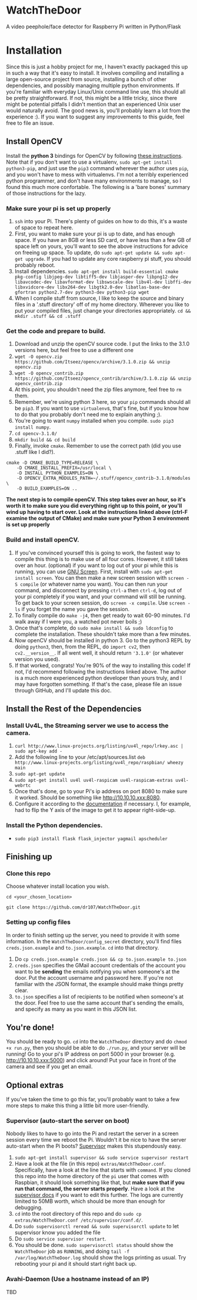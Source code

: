 # WatchTheDoor
A video peephole/face detector for Raspberry Pi written in Python/Flask

# Installation

Since this is just a hobby project for me, I haven't exactly packaged this up in such a way that it's easy to install. It involves compiling and installing a large open-source project from source, installing a bunch of other dependencies, and possibly managing multiple python environments. If you're familiar with everyday Linux/Unix command line use, this should all be pretty straightforward. If not, this might be a little tricky, since there might be potential pitfalls I didn't mention that an experienced Unix user would naturally avoid. The good news is, you'll probably learn a lot from the experience :). If you want to suggest any improvements to this guide, feel free to file an issue. 

## Install OpenCV
Install the **python 3**  bindings for OpenCV by following [these instructions](http://www.pyimagesearch.com/2016/04/18/install-guide-raspberry-pi-3-raspbian-jessie-opencv-3/). Note that if you don't want to use a virtualenv, `sudo apt-get install python3-pip`, and just use the `pip3` command wherever the author uses `pip`, and you won't have to mess with virtualenvs. I'm not a terribly experienced python programmer, and don't have many environments to manage, so I found this much more confortable. The following is a 'bare bones' summary of those instructions for the lazy.

### Make sure your pi is set up properly

1. `ssh` into your Pi. There's plenty of guides on how to do this, it's a waste of space to repeat here.
2. First, you want to make sure your pi is up to date, and has enough space. If you have an 8GB or less SD card, or have less than a few GB of space left on yours, you'll want to see the above instructions for advice on freeing up space. To update, do `sudo apt-get update && sudo apt-get upgrade`. If you had to update any core raspberry pi stuff, you should probably reboot.
3. Install dependencies. `sudo apt-get install build-essential cmake pkg-config libjpeg-dev libtiff5-dev libjasper-dev libpng12-dev libavcodec-dev libavformat-dev libswscale-dev libv4l-dev libffi-dev libxvidcore-dev libx264-dev libgtk2.0-dev libatlas-base-dev gfortran python2.7-dev python3-dev python3-pip wget`
4. When I compile stuff from source, I like to keep the source and binary files in a '.stuff directory' off of my home directory. Wherever you like to put your compiled files, just change your directories appropriately. `cd && mkdir .stuff && cd .stuff`

### Get the code and prepare to build.

1. Download and unzip the openCV source code. I put the links to the 3.1.0 versions here, but feel free to use a different one
2. `wget -O opencv.zip https://github.com/Itseez/opencv/archive/3.1.0.zip && unzip opencv.zip`
3. `wget -O opencv_contrib.zip https://github.com/Itseez/opencv_contrib/archive/3.1.0.zip && unzip opencv_contrib.zip`
4. At this point, you shouldn't need the zip files anymore, feel free to `rm` them.
5. Remember, we're using python 3 here, so your `pip` commands should all be `pip3`. If you want to use `virtualenv`s, that's fine, but if you know how to do that you probably don't need me to explain anything ;).
6. You're going to want `numpy` installed when you compile. `sudo pip3 install numpy`.
7. `cd opencv-3.1.0/`
8. `mkdir build && cd build`
9. Finally, invoke `cmake`. Remember to use the correct path (did you use .stuff like I did?). 
```
cmake -D CMAKE_BUILD_TYPE=RELEASE \
    -D CMAKE_INSTALL_PREFIX=/usr/local \
    -D INSTALL_PYTHON_EXAMPLES=ON \
    -D OPENCV_EXTRA_MODULES_PATH=~/.stuff/opencv_contrib-3.1.0/modules \
    -D BUILD_EXAMPLES=ON ..
```
**The next step is to compile openCV. This step takes over an hour, so it's worth it to make sure you did everything right up to this point, or you'll wind up having to start over. Look at the instructions linked above (ctrl-F examine the output of CMake) and make sure your Python 3 environment is set up properly**
    
### Build and install openCV.

1. If you've convinced yourself this is going to work, the fastest way to compile this thing is to make use of all four cores. However, it still takes over an hour. (optional) if you want to log out of your pi while this is running, you can use [GNU Screen](https://www.gnu.org/software/screen/). First, install with `sudo apt-get install screen`. You can then make a new screen session with `screen -S compile` (or whatever name you want). You can then run your command, and disconnect by pressing `ctrl-a` then `ctrl-d`, log out of your pi completely if you want, and your command will still be running. To get back to your screen session, do `screen -x compile`. Use `screen -ls` if you forget the name you gave the session.
2. To finally compile do `make -j4`, then get ready to wait 60-90 minutes. I'd walk away if I were you, a watched pot never boils ;)
3. Once that's complete, do `sudo make install && sudo ldconfig` to complete the installation. These shouldn't take more than a few minutes.
4. Now openCV should be installed in python 3. Go to the python3 REPL by doing `python3`, then, from the REPL, do `import cv2`, then `cv2.__version__`. If all went well, it should return `'3.1.0'` (or whatever version you used).
5. If that worked, congrats! You're 90% of the way to installing this code! If not, I'd recommend following the instructions linked above. The author is a much more experienced python developer than yours truly, and I may have forgotten something. If that's the case, please file an issue through GitHub, and I'll update this doc.

## Install the Rest of the Dependencies
### Install Uv4L, the Streaming server we use to access the camera. 
1. `curl http://www.linux-projects.org/listing/uv4l_repo/lrkey.asc | sudo apt-key add -`
2. Add the following line to your /etc/apt/sources.list `deb http://www.linux-projects.org/listing/uv4l_repo/raspbian/ wheezy main`
3. `sudo apt-get update`
4. `sudo apt-get install uv4l uv4l-raspicam uv4l-raspicam-extras uv4l-webrtc`
5. Once that's done, go to your Pi's ip address on port 8080 to make sure it worked. Should be something like http://10.10.10.xxx:8080. 
6. Configure it according to the [documentation](http://www.linux-projects.org/uv4l/) if necessary. I, for example, had to flip the Y axis of the image to get it to appear right-side-up.

### Install the Python dependencies.
  * `sudo pip3 install flask flask_injector yagmail apscheduler`

## Finishing up
### Clone this repo
Choose whatever install location you wish.

`cd <your_chosen_location>`

`git clone https://github.com/dr107/WatchTheDoor.git`

### Setting up config files
In order to finish setting up the server, you need to provide it with some information. In the `WatchTheDoor/config_secret` directory, you'll find files `creds.json.example` and `to.json.example`. `cd` into that directory.

1. Do `cp creds.json.example creds.json && cp to.json.example to.json`
2. `creds.json` specifies the GMail account credentials of the account you want to be **sending** the emails notifying you when someone's at the door. Put the account username and password here. If you're not familiar with the JSON format, the example should make things pretty clear. 
3. `to.json` specifies a list of recipients to be notified when someone's at the door. Feel free to use the same account that's sending the emails, and specify as many as you want in this JSON list.

## You're done!
You should be ready to go. `cd` into the `WatchTheDoor` directory and do `chmod +x run.py`, then you should be able to do `./run.py`, and your server will be running! Go to your pi's IP address on port 5000 in your browser (e.g. http://10.10.10.xxx:5000) and click around! Put your face in front of the camera and see if you get an email.

## Optional extras
If you've taken the time to go this far, you'll probably want to take a few more steps to make this thing a little bit more user-friendly. 

### Supervisor (auto-start the server on boot)
Nobody likes to have to go into the Pi and restart the server in a screen session every time we reboot the Pi. Wouldn't it be nice to have the server auto-start when the Pi boots? [Supervisor](http://supervisord.org/index.html) makes this stupendously easy.

1. `sudo apt-get install supervisor && sudo service supervisor restart`
2.  Have a look at the file (in this repo) `extras/WatchTheDoor.conf`. Specifically, have a look at the line that starts with `command`. If you cloned this repo into the home directory of the `pi` user that comes with Raspbian, it should look something like that, but **make sure that if you run that command, the server starts properly**. Have a look at the [supervisor docs](http://supervisord.org/configuration.html) if you want to edit this further. The logs are currently limited to 50MB worth, which should be more than enough for debugging.
3. `cd` into the root directory of this repo and do `sudo cp extras/WatchTheDoor.conf /etc/supervisor/conf.d/`.
4. Do `sudo supervisorctl reread && sudo supervisorctl update` to let supervisor know you added the file
5. Do `sudo service supervisor restart`. 
6. You should be done. `sudo supervisorctl status` should show the `WatchTheDoor` job as `RUNNING`, and doing `tail -f /var/log/WatchTheDoor.log` should show the logs printing as usual. Try rebooting your pi and it should start right back up.
 
### Avahi-Daemon (Use a hostname instead of an IP)
TBD
